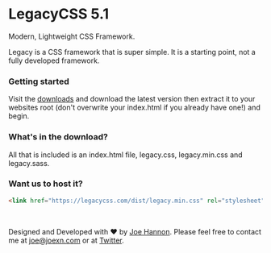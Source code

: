# LegacyCSS 5.1

Modern, Lightweight CSS Framework.

Legacy is a CSS framework that is super simple. It is a starting point, not a fully developed framework.


### Getting started

Visit the [downloads](https://legacycss.com/download) and download the latest version then extract it to your websites root (don't overwrite your index.html if you already have one!) and begin.

### What's in the download?

All that is included is an index.html file, legacy.css, legacy.min.css and legacy.sass.



### Want us to host it?

```html
<link href="https://legacycss.com/dist/legacy.min.css" rel="stylesheet">
```
<br />

Designed and Developed with ♥ by [Joe Hannon](https://joexn.com).
Please feel free to contact me at [joe@joexn.com](mailto:joe@joexn.com) or at [Twitter](https://twitter.com/joexn).
